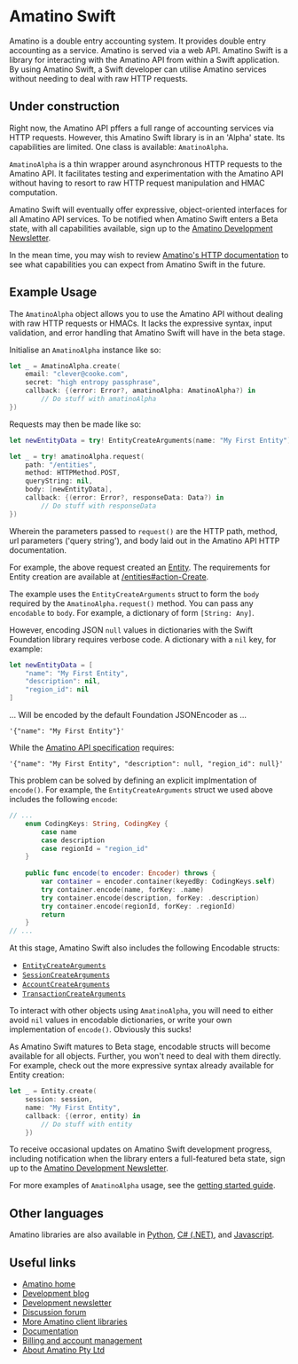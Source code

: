 # Amatino Swift

Amatino is a double entry accounting system. It provides double entry accounting as a service. Amatino is served via a web API. Amatino Swift is a library for interacting with the Amatino API from within a Swift application. By using Amatino Swift, a Swift developer can utilise Amatino services without needing to deal with raw HTTP requests.

## Under construction

Right now, the Amatino API pffers a full range of accounting services via HTTP requests. However, this Amatino Swift library is in an 'Alpha' state. Its capabilities are limited. One class is available: `AmatinoAlpha`.

`AmatinoAlpha` is a thin wrapper around asynchronous HTTP requests to the Amatino API. It facilitates testing and experimentation with the Amatino API without having to resort to raw HTTP request manipulation and HMAC computation.

Amatino Swift will eventually offer expressive, object-oriented interfaces for all Amatino API services. To be notified when Amatino Swift enters a Beta state, with all capabilities available, sign up to the [Amatino Development Newsletter](https://amatino.io/newsletter).

In the mean time, you may wish to review [Amatino's HTTP documentation](https://amatino.io/documentation) to see what capabilities you can expect from Amatino Swift in the future.

## Example Usage

The `AmatinoAlpha` object allows you to use the Amatino API without dealing with raw HTTP requests or HMACs. It lacks the expressive syntax, input validation, and error handling that Amatino Swift will have in the beta stage.

Initialise an `AmatinoAlpha` instance like so:

````swift
let _ = AmatinoAlpha.create(
    email: "clever@cooke.com",
    secret: "high entropy passphrase",
    callback: {(error: Error?, amatinoAlpha: AmatinoAlpha?) in
        // Do stuff with amatinoAlpha
})
````

Requests may then be made like so:

````swift
let newEntityData = try! EntityCreateArguments(name: "My First Entity")

let _ = try! amatinoAlpha.request(
    path: "/entities",
    method: HTTPMethod.POST,
    queryString: nil,
    body: [newEntityData],
    callback: {(error: Error?, responseData: Data?) in
        // Do stuff with responseData
})
````

Wherein the parameters passed to `request()` are the HTTP path, method, url parameters ('query string'),  and body laid out in the Amatino API HTTP documentation.

For example, the above request created an [Entity](https://amatino.io/documentation/entities). The requirements for Entity creation are available at [/entities#action-Create](https://amatino.io/documentation/entities#action-Create).

The example uses the `EntityCreateArguments` struct to form the `body` required by the `AmatinoAlpha.request()` method. You can pass any `encodable` to `body`. For example, a dictionary of form `[String: Any]`.

However, encoding JSON `null` values in dictionaries with the Swift Foundation library requires verbose code. A dictionary with a `nil` key, for example:

```swift
let newEntityData = [
    "name": "My First Entity",
    "description": nil,
    "region_id": nil
]
```

... Will be encoded by the default Foundation JSONEncoder as ...

````
'{"name": "My First Entity"}'
````

While the [Amatino API specification](https://amatino.io/documentation/entities#action-Create) requires:

````
'{"name": "My First Entity", "description": null, "region_id": null}'
````

This problem can be solved by defining an explicit implmentation of `encode()`. For example, the `EntityCreateArguments` struct we used above includes the following `encode`:

````swift
// ...
    enum CodingKeys: String, CodingKey {
        case name
        case description
        case regionId = "region_id"
    }
    
    public func encode(to encoder: Encoder) throws {
        var container = encoder.container(keyedBy: CodingKeys.self)
        try container.encode(name, forKey: .name)
        try container.encode(description, forKey: .description)
        try container.encode(regionId, forKey: .regionId)
        return
    }
// ...
````
At this stage, Amatino Swift also includes the following Encodable structs:

+ [`EntityCreateArguments`](https://github.com/amatino-code/amatino-swift/blob/master/Sources/Amatino/EntityCreateArguments.swift)
+ [`SessionCreateArguments`](https://github.com/amatino-code/amatino-swift/blob/master/Sources/Amatino/Session.swift)
+ [`AccountCreateArguments`](https://github.com/amatino-code/amatino-swift/blob/master/Sources/Amatino/AccountCreateArguments.swift)
+ [`TransactionCreateArguments`](https://github.com/amatino-code/amatino-swift/blob/master/Sources/Amatino/TransactionCreateArguments.swift)

To interact with other objects using `AmatinoAlpha`, you will need to either avoid `nil` values in encodable dictionaries, or write your own implementation of `encode()`. Obviously this sucks!

As Amatino Swift matures to Beta stage, encodable structs will become available for all objects. Further, you won't need to deal with them directly. For example, check out the more expressive syntax already available for Entity creation:

````swift
let _ = Entity.create(
    session: session,
    name: "My First Entity",
    callback: {(error, entity) in
        // Do stuff with entity
    })
````
To receive occasional updates on Amatino Swift development progress, including notification when the library enters a full-featured beta state, sign up to the [Amatino Development Newsletter](https://amatino.io/newsletter).

For more examples of `AmatinoAlpha` usage, see the [getting started guide](https://amatino.io/articles/getting-started).

## Other languages

Amatino libraries are also available in [Python](https://github.com/Amatino-Code/amatino-python), [C# (.NET)](https://github.com/Amatino-Code/amatino-dotnet), and [Javascript](https://github.com/Amatino-Code/amatino-js).

## Useful links

- [Amatino home](https://amatino.io)
- [Development blog](https://amatino.io/blog)
- [Development newsletter](https://amatino.io/newsletter)
- [Discussion forum](https://amatino.io/discussion) 
- [More Amatino client libraries](https://github.com/amatino-code)
- [Documentation](https://amatino.io/documentation)
- [Billing and account management](https://amatino.io/billing)
- [About Amatino Pty Ltd](https://amatino.io/about)
